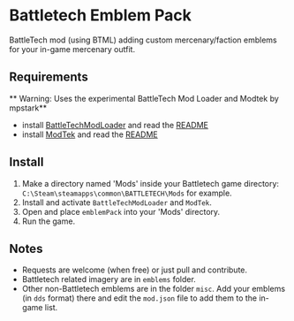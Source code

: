 # Battletech Emblem Pack
BattleTech mod (using BTML) adding custom mercenary/faction emblems for your in-game mercenary outfit.

## Requirements
** Warning: Uses the experimental BattleTech Mod Loader and Modtek by mpstark**

* install [BattleTechModLoader](https://github.com/Mpstark/BattleTechModLoader/releases) and read the [README](https://github.com/Mpstark/BattleTechModLoader)
* install [ModTek](https://github.com/Mpstark/ModTek/releases) and read the [README](https://github.com/Mpstark/ModTek/)

## Install
1. Make a directory named 'Mods' inside your Battletech game directory: `C:\Steam\steamapps\common\BATTLETECH\Mods` for example.
2. Install and activate `BattleTechModLoader` and `ModTek`.
3. Open and place `emblemPack` into your 'Mods' directory.
4. Run the game. 


## Notes
- Requests are welcome (when free) or just pull and contribute.  
- Battletech related imagery are in `emblems` folder.  
- Other non-Battletech emblems are in the folder `misc`. Add your emblems (in `dds` format) there and edit the `mod.json` file to add them to the in-game list.  
